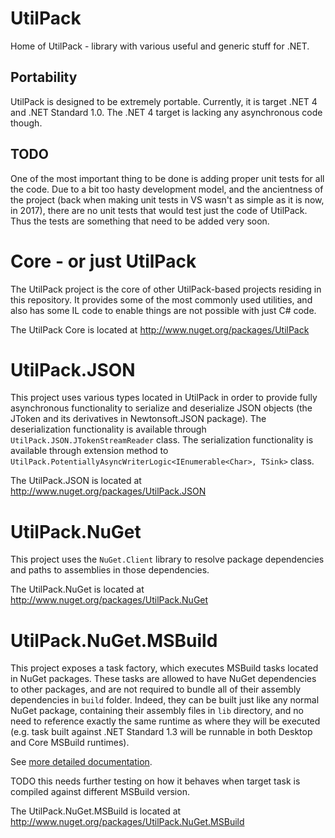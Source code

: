 # UtilPack
Home of UtilPack - library with various useful and generic stuff for .NET.

## Portability
UtilPack is designed to be extremely portable.
Currently, it is target .NET 4 and .NET Standard 1.0.
The .NET 4 target is lacking any asynchronous code though.

## TODO
One of the most important thing to be done is adding proper unit tests for all the code.
Due to a bit too hasty development model, and the ancientness of the project (back when making unit tests in VS wasn't as simple as it is now, in 2017), there are no unit tests that would test just the code of UtilPack.
Thus the tests are something that need to be added very soon.


# Core - or just UtilPack
The UtilPack project is the core of other UtilPack-based projects residing in this repository.
It provides some of the most commonly used utilities, and also has some IL code to enable things are not possible with just C# code.

The UtilPack Core is located at http://www.nuget.org/packages/UtilPack

# UtilPack.JSON
This project uses various types located in UtilPack in order to provide fully asynchronous functionality to serialize and deserialize JSON objects (the JToken and its derivatives in Newtonsoft.JSON package).
The deserialization functionality is available through ```UtilPack.JSON.JTokenStreamReader``` class.
The serialization functionality is available through extension method to ```UtilPack.PotentiallyAsyncWriterLogic<IEnumerable<Char>, TSink>``` class.

The UtilPack.JSON is located at http://www.nuget.org/packages/UtilPack.JSON

# UtilPack.NuGet
This project uses the ```NuGet.Client``` library to resolve package dependencies and paths to assemblies in those dependencies.

The UtilPack.NuGet is located at http://www.nuget.org/packages/UtilPack.NuGet

# UtilPack.NuGet.MSBuild
This project exposes a task factory, which executes MSBuild tasks located in NuGet packages.
These tasks are allowed to have NuGet dependencies to other packages, and are not required to bundle all of their assembly dependencies in ```build``` folder.
Indeed, they can be built just like any normal NuGet package, containing their assembly files in ```lib``` directory, and no need to reference exactly the same runtime as where they will be executed (e.g. task built against .NET Standard 1.3 will be runnable in both Desktop and Core MSBuild runtimes).

See [more detailed documentation](Source/UtilPack.NuGet.MSBuild).

TODO this needs further testing on how it behaves when target task is compiled against different MSBuild version.

The UtilPack.NuGet.MSBuild is located at http://www.nuget.org/packages/UtilPack.NuGet.MSBuild
